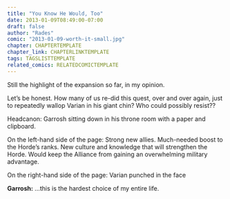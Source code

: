 ```yaml
---
title: "You Know He Would, Too"
date: 2013-01-09T08:49:00-07:00
draft: false
author: "Rades"
comic: "2013-01-09-worth-it-small.jpg"
chapter: CHAPTERTEMPLATE
chapter_link: CHAPTERLINKTEMPLATE
tags: TAGSLISTTEMPLATE
related_comics: RELATEDCOMICTEMPLATE
---
```


Still the highlight of the expansion so far, in my opinion. 


Let’s be honest. How many of us re-did this quest, over and over again, just to repeatedly wallop Varian in his giant chin? Who could possibly resist??


Headcanon: Garrosh sitting down in his throne room with a paper and clipboard.


On the left-hand side of the page: Strong new allies. Much-needed boost to the Horde’s ranks. New culture and knowledge that will strengthen the Horde. Would keep the Alliance from gaining an overwhelming military advantage.


On the right-hand side of the page: Varian punched in the face


**Garrosh:** …this is the hardest choice of my entire life.

